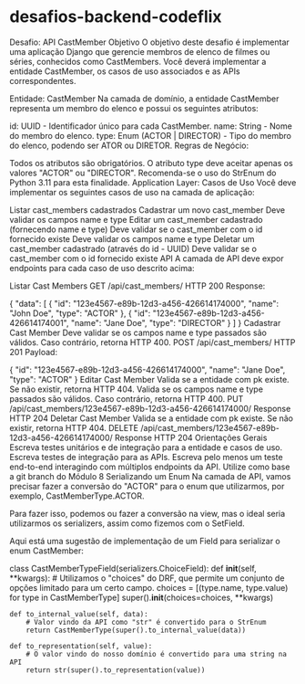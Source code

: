 # desafios-backend-codeflix

Desafio: API CastMember
Objetivo
O objetivo deste desafio é implementar uma aplicação Django que gerencie membros de elenco de filmes ou séries, conhecidos como CastMembers. Você deverá implementar a entidade CastMember, os casos de uso associados e as APIs correspondentes.

Entidade: CastMember
Na camada de domínio, a entidade CastMember representa um membro do elenco e possui os seguintes atributos:

id: UUID - Identificador único para cada CastMember.
name: String - Nome do membro do elenco.
type: Enum (ACTOR | DIRECTOR) - Tipo do membro do elenco, podendo ser ATOR ou DIRETOR.
Regras de Negócio:

Todos os atributos são obrigatórios.
O atributo type deve aceitar apenas os valores "ACTOR" ou "DIRECTOR". Recomenda-se o uso do StrEnum do Python 3.11 para esta finalidade.
Application Layer: Casos de Uso
Você deve implementar os seguintes casos de uso na camada de aplicação:

Listar cast_members cadastrados
Cadastrar um novo cast_member
Deve validar os campos name e type
Editar um cast_member cadastrado (fornecendo name e type)
Deve validar se o cast_member com o id fornecido existe
Deve validar os campos name e type
Deletar um cast_member cadastrado (através do id - UUID)
Deve validar se o cast_member com o id fornecido existe
API
A camada de API deve expor endpoints para cada caso de uso descrito acima:

Listar Cast Members
GET /api/cast_members/
HTTP 200
Response:

{
  "data": [
    {
      "id": "123e4567-e89b-12d3-a456-426614174000",
      "name": "John Doe",
      "type": "ACTOR"
    },
    {
      "id": "123e4567-e89b-12d3-a456-426614174001",
      "name": "Jane Doe",
      "type": "DIRECTOR"
    }
  ]
}
Cadastrar Cast Member
Deve validar se os campos name e type passados são válidos. Caso contrário, retorna HTTP 400.
POST /api/cast_members/
HTTP 201
Payload:

{
  "id": "123e4567-e89b-12d3-a456-426614174000",
  "name": "Jane Doe",
  "type": "ACTOR"
}
Editar Cast Member
Valida se a entidade com pk existe. Se não existir, retorna HTTP 404.
Valida se os campos name e type passados são válidos. Caso contrário, retorna HTTP 400.
PUT /api/cast_members/123e4567-e89b-12d3-a456-426614174000/
Response HTTP 204
Deletar Cast Member
Valida se a entidade com pk existe. Se não existir, retorna HTTP 404.
DELETE /api/cast_members/123e4567-e89b-12d3-a456-426614174000/
Response HTTP 204
Orientações Gerais
Escreva testes unitários e de integração para a entidade e casos de uso.
Escreva testes de integração para as APIs.
Escreva pelo menos um teste end-to-end interagindo com múltiplos endpoints da API.
Utilize como base a git branch do Módulo 8
Serializando um Enum
Na camada de API, vamos precisar fazer a conversão do "ACTOR" para o enum que utilizarmos, por exemplo, CastMemberType.ACTOR.

Para fazer isso, podemos ou fazer a conversão na view, mas o ideal seria utilizarmos os serializers, assim como fizemos com o SetField.

Aqui está uma sugestão de implementação de um Field para serializar o enum CastMember:

class CastMemberTypeField(serializers.ChoiceField):
    def __init__(self, **kwargs):
        # Utilizamos o "choices" do DRF, que permite um conjunto de opções limitado para um certo campo.
        choices = [(type.name, type.value) for type in CastMemberType]
        super().__init__(choices=choices, **kwargs)

    def to_internal_value(self, data):
        # Valor vindo da API como "str" é convertido para o StrEnum
        return CastMemberType(super().to_internal_value(data))

    def to_representation(self, value):
        # O valor vindo do nosso domínio é convertido para uma string na API
        return str(super().to_representation(value))

